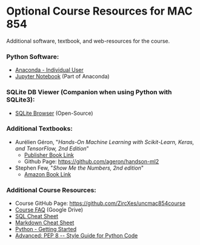 # Optional Course Resources for MAC 854
Additional software, textbook, and web-resources for the course.

### Python Software:
* [Anaconda - Individual User](https://www.anaconda.com)
* [Jupyter Notebook](https://jupyter.org) (Part of Anaconda)

### SQLite DB Viewer (Companion when using Python with SQLite3):
* [SQLite Browser](https://sqlitebrowser.org) (Open-Source)

### Additional Textbooks:
* Aurélien Géron, "*Hands-On Machine Learning with Scikit-Learn, Keras, and TensorFlow, 2nd Edition*"
  * [Publisher Book Link](https://www.oreilly.com/library/view/hands-on-machine-learning/9781492032632/)
  * Github Page: https://github.com/ageron/handson-ml2
* Stephen Few, "*Show Me the Numbers, 2nd edition*"
  * [Amazon Book Link](https://www.amazon.com/Show-Me-Numbers-Designing-Enlighten/dp/0970601972)

### Additional Course Resources:
* Course GitHub Page: https://github.com/ZircXes/uncmac854course
* [Course FAQ](https://docs.google.com/document/d/1n30i2oHHTJXtyXqMzrsT9FccBwG_HpDaDCJarFcxr9E) (Google Drive)
* [SQL Cheat Sheet](https://www.sqltutorial.org/sql-cheat-sheet/)
* [Markdown Cheat Sheet](https://guides.github.com/pdfs/markdown-cheatsheet-online.pdf)
* [Python - Getting Started](https://www.python.org/about/gettingstarted/)
* [Advanced: PEP 8 -- Style Guide for Python Code](https://www.python.org/dev/peps/pep-0008/)
